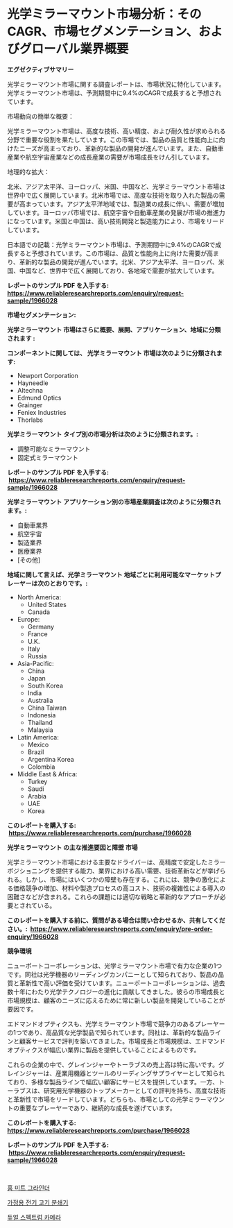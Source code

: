 <p><h1>光学ミラーマウント市場分析：そのCAGR、市場セグメンテーション、およびグローバル業界概要</h1></p><p><strong>エグゼクティブサマリー</strong></p>
<p><p>光学ミラーマウント市場に関する調査レポートは、市場状況に特化しています。光学ミラーマウント市場は、予測期間中に9.4%のCAGRで成長すると予想されています。</p><p>市場動向の簡単な概要：</p><p>光学ミラーマウント市場は、高度な技術、高い精度、および耐久性が求められる分野で重要な役割を果たしています。この市場では、製品の品質と性能向上に向けたニーズが高まっており、革新的な製品の開発が進んでいます。また、自動車産業や航空宇宙産業などの成長産業の需要が市場成長をけん引しています。</p><p>地理的な拡大：</p><p>北米、アジア太平洋、ヨーロッパ、米国、中国など、光学ミラーマウント市場は世界中で広く展開しています。北米市場では、高度な技術を取り入れた製品の需要が高まっています。アジア太平洋地域では、製造業の成長に伴い、需要が増加しています。ヨーロッパ市場では、航空宇宙や自動車産業の発展が市場の推進力になっています。米国と中国は、高い技術開発と製造能力により、市場をリードしています。</p><p>日本語での記載：光学ミラーマウント市場は、予測期間中に9.4%のCAGRで成長すると予想されています。この市場は、品質と性能向上に向けた需要が高まり、革新的な製品の開発が進んでいます。北米、アジア太平洋、ヨーロッパ、米国、中国など、世界中で広く展開しており、各地域で需要が拡大しています。</p></p>
<p><strong>レポートのサンプル PDF を入手する: <a href="https://www.reliableresearchreports.com/enquiry/request-sample/1966028">https://www.reliableresearchreports.com/enquiry/request-sample/1966028</a></strong></p>
<p><strong>市場セグメンテーション:</strong></p>
<p><strong> 光学ミラーマウント 市場はさらに概要、展開、アプリケーション、地域に分類されます :</strong></p>
<p><strong>コンポーネントに関しては、 光学ミラーマウント 市場は次のように分類されます: &nbsp;</strong></p>
<p><ul><li>Newport Corporation</li><li>Hayneedle</li><li>Altechna</li><li>Edmund Optics</li><li>Grainger</li><li>Feniex Industries</li><li>Thorlabs</li></ul></p>
<p><strong> 光学ミラーマウント タイプ別の市場分析は次のように分類されます。:</strong></p>
<p><ul><li>調整可能なミラーマウント</li><li>固定式ミラーマウント</li></ul></p>
<p><strong>レポートのサンプル PDF を入手する: &nbsp;<a href="https://www.reliableresearchreports.com/enquiry/request-sample/1966028">https://www.reliableresearchreports.com/enquiry/request-sample/1966028</a></strong></p>
<p><strong> 光学ミラーマウント アプリケーション別の市場産業調査は次のように分類されます。:</strong></p>
<p><ul><li>自動車業界</li><li>航空宇宙</li><li>製造業界</li><li>医療業界</li><li>[その他]</li></ul></p>
<p><strong>地域に関して言えば、光学ミラーマウント 地域ごとに利用可能なマーケットプレーヤーは次のとおりです。:</strong></p>
<p><ul>
    <li>
        North America:
        <ul>
            <li>United States</li>
            <li>Canada</li>
        </ul>
    </li>
    <li>
        Europe:
        <ul>
            <li>Germany</li>
            <li>France</li>
            <li>U.K.</li>
            <li>Italy</li>
            <li>Russia</li>
        </ul>
    </li>
    <li>
        Asia-Pacific:
        <ul>
            <li>China</li>
            <li>Japan</li>
            <li>South Korea</li>
            <li>India</li>
            <li>Australia</li>
            <li>China Taiwan</li>
            <li>Indonesia</li>
            <li>Thailand</li>
            <li>Malaysia</li>
        </ul>
    </li>
    <li>
        Latin America:
        <ul>
            <li>Mexico</li>
            <li>Brazil</li>
            <li>Argentina Korea</li>
            <li>Colombia</li>
        </ul>
    </li>
    <li>
        Middle East & Africa:
        <ul>
            <li>Turkey</li>
            <li>Saudi</li>
            <li>Arabia</li>
            <li>UAE</li>
            <li>Korea</li>
        </ul>
    </li>
    </ul></p>
<p><strong>このレポートを購入する: &nbsp;<a href="https://www.reliableresearchreports.com/purchase/1966028">https://www.reliableresearchreports.com/purchase/1966028</a></strong></p>
<p><strong>光学ミラーマウント の主な推進要因と障壁 市場</strong></p>
<p><p>光学ミラーマウント市場における主要なドライバーは、高精度で安定したミラーポジショニングを提供する能力、業界における高い需要、技術革新などが挙げられる。しかし、市場にはいくつかの障壁も存在する。これには、競争の激化による価格競争の増加、材料や製造プロセスの高コスト、技術の複雑性による導入の困難さなどが含まれる。これらの課題には適切な戦略と革新的なアプローチが必要とされている。</p></p>
<p><strong>このレポートを購入する前に、質問がある場合は問い合わせるか、共有してください。:&nbsp; <a href="https://www.reliableresearchreports.com/enquiry/pre-order-enquiry/1966028">https://www.reliableresearchreports.com/enquiry/pre-order-enquiry/1966028</a></strong></p>
<p><strong>競争環境</strong></p>
<p><p>ニューポートコーポレーションは、光学ミラーマウント市場で有力な企業の1つです。同社は光学機器のリーディングカンパニーとして知られており、製品の品質と革新性で高い評価を受けています。ニューポートコーポレーションは、過去数十年にわたり光学テクノロジーの進化に貢献してきました。彼らの市場成長と市場規模は、顧客のニーズに応えるために常に新しい製品を開発していることが要因です。</p><p>エドマンドオプティクスも、光学ミラーマウント市場で競争力のあるプレーヤーの1つであり、高品質な光学製品で知られています。同社は、革新的な製品ラインと顧客サービスで評判を築いてきました。市場成長と市場規模は、エドマンドオプティクスが幅広い業界に製品を提供していることによるものです。</p><p>これらの企業の中で、グレインジャーやトーラブスの売上高は特に高いです。グレインジャーは、産業用機器とツールのリーディングサプライヤーとして知られており、多様な製品ラインで幅広い顧客にサービスを提供しています。一方、トーラブスは、研究用光学機器のトップメーカーとしての評判を持ち、高度な技術と革新性で市場をリードしています。どちらも、市場としての光学ミラーマウントの重要なプレーヤーであり、継続的な成長を遂げています。</p></p>
<p><strong>このレポートを購入する: &nbsp; <a href="https://www.reliableresearchreports.com/purchase/1966028">https://www.reliableresearchreports.com/purchase/1966028</a></strong></p>
<p><strong>レポートのサンプル PDF を入手する: &nbsp;<a href="https://www.reliableresearchreports.com/enquiry/request-sample/1966028">https://www.reliableresearchreports.com/enquiry/request-sample/1966028</a></strong><strong></strong></p>
<p>&nbsp;</p>
<p><p><a href="https://github.com/vskv4779xr1/Market-Research-Report-List-1/blob/main/86510417036.md">홈 미트 그라인더</a></p><p><a href="https://github.com/CliftonFisher9067/Market-Research-Report-List-1/blob/main/62773437037.md">가정용 전기 고기 분쇄기</a></p><p><a href="https://github.com/fernandotryO5lson96765/Market-Research-Report-List-1/blob/main/65505957038.md">듀얼 스펙트럼 카메라</a></p></p>